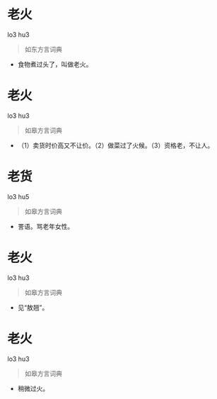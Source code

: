 # 老火
lo3 hu3
> 如东方言词典
- 食物煮过头了，叫做老火。

# 老火
lo3 hu3
> 如皋方言词典
- （1）卖货时价高又不让价。（2）做菜过了火候。（3）资格老，不让人。

# 老货
lo3 hu5
> 如皋方言词典
- 詈语。骂老年女性。

# 老火
lo3 hu3
> 如皋方言词典
- 见“敖翘”。

# 老火
lo3 hu3
> 如皋方言词典
- 稍微过火。
